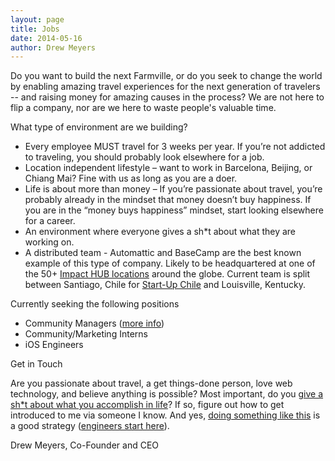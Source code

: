 ```yaml
---
layout: page
title: Jobs
date: 2014-05-16
author: Drew Meyers
---
```


Do you want to build the next Farmville, or do you seek to change the world by enabling amazing travel experiences for the next generation of travelers -- and raising money for amazing causes in the process? We are not here to flip a company, nor are we here to waste people's valuable time.

What type of environment are we building?

- Every employee MUST travel for 3 weeks per year. If you’re not addicted to traveling, you should probably look elsewhere for a job.
- Location independent lifestyle – want to work in Barcelona, Beijing, or Chiang Mai? Fine with us as long as you are a doer.
- Life is about more than money – If you’re passionate about travel, you’re probably already in the mindset that money doesn’t buy happiness. If you are in the “money buys happiness” mindset, start looking elsewhere for a career.
- An environment where everyone gives a sh*t about what they are working on.
- A distributed team - Automattic and BaseCamp are the best known example of this type of company. Likely to be headquartered at one of the 50+ [Impact HUB locations](http://www.impacthub.net/) around the globe. Current team is split between Santiago, Chile for [Start-Up Chile](http://www.horizonapp.co/blog/startup-chile-journey-gen-10/) and Louisville, Kentucky.

Currently seeking the following positions

- Community Managers ([more info](http://www.horizonapp.co/blog/travel-community-builders/))
- Community/Marketing Interns
- iOS Engineers

Get in Touch

Are you passionate about travel, a get things-done person, love web technology, and believe anything is possible? Most important, do you [give a sh*t about what you accomplish in life](http://blog.ohheyworld.com/the-give-a-shit-culture/)? If so, figure out how to get introduced to me via someone I know. And yes, [doing something like this](https://medium.com/better-humans/5ae6fb285d1) is a good strategy ([engineers start here](https://github.com/oh-hey-world)).

Drew Meyers, Co-Founder and CEO

